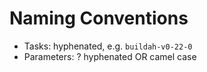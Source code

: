 # Naming Conventions

* Tasks: hyphenated, e.g. `buildah-v0-22-0`
* Parameters: ? hyphenated OR camel case
